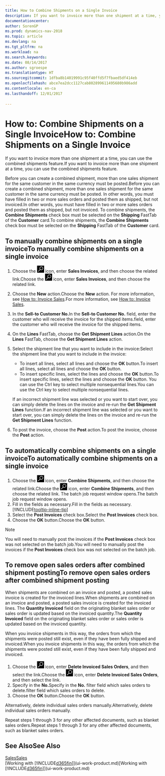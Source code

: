 ```yaml
---
title: How to Combine Shipments on a Single Invoice
description: If you want to invoice more than one shipment at a time, you can use the combined shipments feature.
documentationcenter: 
author: SorenGP
ms.prod: dynamics-nav-2018
ms.topic: article
ms.devlang: na
ms.tgt_pltfrm: na
ms.workload: na
ms.search.keywords: 
ms.date: 08/14/2017
ms.author: sgroespe
ms.translationtype: HT
ms.sourcegitcommit: 1dfba8b14019991c95f40ffd5f7fbaed5df414eb
ms.openlocfilehash: abce7ea2dcc1127cab802899611495680b986add
ms.contentlocale: en-ca
ms.lasthandoff: 12/01/2017

---
```

# <a name="how-to-combine-shipments-on-a-single-invoice"></a><span data-ttu-id="813f8-103">How to: Combine Shipments on a Single Invoice</span><span class="sxs-lookup"><span data-stu-id="813f8-103">How to: Combine Shipments on a Single Invoice</span></span>
<span data-ttu-id="813f8-104">If you want to invoice more than one shipment at a time, you can use the combined shipments feature.</span><span class="sxs-lookup"><span data-stu-id="813f8-104">If you want to invoice more than one shipment at a time, you can use the combined shipments feature.</span></span>  

 <span data-ttu-id="813f8-105">Before you can create a combined shipment, more than one sales shipment for the same customer in the same currency must be posted.</span><span class="sxs-lookup"><span data-stu-id="813f8-105">Before you can create a combined shipment, more than one sales shipment for the same customer in the same currency must be posted.</span></span> <span data-ttu-id="813f8-106">In other words, you must have filled in two or more sales orders and posted them as shipped, but not invoiced.</span><span class="sxs-lookup"><span data-stu-id="813f8-106">In other words, you must have filled in two or more sales orders and posted them as shipped, but not invoiced.</span></span> <span data-ttu-id="813f8-107">To combine shipments, the **Combine Shipments** check box must be selected on the **Shipping** FastTab of the **Customer** card.</span><span class="sxs-lookup"><span data-stu-id="813f8-107">To combine shipments, the **Combine Shipments** check box must be selected on the **Shipping** FastTab of the **Customer** card.</span></span>  

## <a name="to-manually-combine-shipments-on-a-single-invoice"></a><span data-ttu-id="813f8-108">To manually combine shipments on a single invoice</span><span class="sxs-lookup"><span data-stu-id="813f8-108">To manually combine shipments on a single invoice</span></span>  
1. <span data-ttu-id="813f8-109">Choose the ![Search for Page or Report](media/ui-search/search_small.png "Search for Page or Report icon") icon, enter **Sales Invoices**, and then choose the related link.</span><span class="sxs-lookup"><span data-stu-id="813f8-109">Choose the ![Search for Page or Report](media/ui-search/search_small.png "Search for Page or Report icon") icon, enter **Sales Invoices**, and then choose the related link.</span></span>  
2. <span data-ttu-id="813f8-110">Choose the **New** action.</span><span class="sxs-lookup"><span data-stu-id="813f8-110">Choose the **New** action.</span></span> <span data-ttu-id="813f8-111">For more information, see [How to: Invoice Sales](sales-how-invoice-sales.md).</span><span class="sxs-lookup"><span data-stu-id="813f8-111">For more information, see [How to: Invoice Sales](sales-how-invoice-sales.md).</span></span>
3. <span data-ttu-id="813f8-112">In the **Sell-to Customer No.**</span><span class="sxs-lookup"><span data-stu-id="813f8-112">In the **Sell-to Customer No.**</span></span> <span data-ttu-id="813f8-113">field, enter the customer who will receive the invoice for the shipped items.</span><span class="sxs-lookup"><span data-stu-id="813f8-113">field, enter the customer who will receive the invoice for the shipped items.</span></span>  
4. <span data-ttu-id="813f8-114">On the **Lines** FastTab, choose the **Get Shipment Lines** action.</span><span class="sxs-lookup"><span data-stu-id="813f8-114">On the **Lines** FastTab, choose the **Get Shipment Lines** action.</span></span>  
5. <span data-ttu-id="813f8-115">Select the shipment line that you want to include in the invoice:</span><span class="sxs-lookup"><span data-stu-id="813f8-115">Select the shipment line that you want to include in the invoice:</span></span>  

    - <span data-ttu-id="813f8-116">To insert all lines, select all lines and choose the **OK** button.</span><span class="sxs-lookup"><span data-stu-id="813f8-116">To insert all lines, select all lines and choose the **OK** button.</span></span>  
    - <span data-ttu-id="813f8-117">To insert specific lines, select the lines and choose the **OK** button.</span><span class="sxs-lookup"><span data-stu-id="813f8-117">To insert specific lines, select the lines and choose the **OK** button.</span></span> <span data-ttu-id="813f8-118">You can use the Ctrl key to select multiple nonsequential lines.</span><span class="sxs-lookup"><span data-stu-id="813f8-118">You can use the Ctrl key to select multiple nonsequential lines.</span></span>  

    <span data-ttu-id="813f8-119">If an incorrect shipment line was selected or you want to start over, you can simply delete the lines on the invoice and re-run the **Get Shipment Lines** function.</span><span class="sxs-lookup"><span data-stu-id="813f8-119">If an incorrect shipment line was selected or you want to start over, you can simply delete the lines on the invoice and re-run the **Get Shipment Lines** function.</span></span>  
7. <span data-ttu-id="813f8-120">To post the invoice, choose the **Post** action.</span><span class="sxs-lookup"><span data-stu-id="813f8-120">To post the invoice, choose the **Post** action.</span></span>  

## <a name="to-automatically-combine-shipments-on-a-single-invoice"></a><span data-ttu-id="813f8-121">To automatically combine shipments on a single invoice</span><span class="sxs-lookup"><span data-stu-id="813f8-121">To automatically combine shipments on a single invoice</span></span>  
1. <span data-ttu-id="813f8-122">Choose the ![Search for Page or Report](media/ui-search/search_small.png "Search for Page or Report icon") icon, enter **Combine Shipments**, and then choose the related link.</span><span class="sxs-lookup"><span data-stu-id="813f8-122">Choose the ![Search for Page or Report](media/ui-search/search_small.png "Search for Page or Report icon") icon, enter **Combine Shipments**, and then choose the related link.</span></span> <span data-ttu-id="813f8-123">The batch job request window opens.</span><span class="sxs-lookup"><span data-stu-id="813f8-123">The batch job request window opens.</span></span>  
2. <span data-ttu-id="813f8-124">Fill in the fields as necessary.</span><span class="sxs-lookup"><span data-stu-id="813f8-124">Fill in the fields as necessary.</span></span> [!INCLUDE[tooltip-inline-tip](includes/tooltip-inline-tip_md.md)]
3. <span data-ttu-id="813f8-125">Select the **Post Invoices** check box.</span><span class="sxs-lookup"><span data-stu-id="813f8-125">Select the **Post Invoices** check box.</span></span>  
4.  <span data-ttu-id="813f8-126">Choose the **OK** button.</span><span class="sxs-lookup"><span data-stu-id="813f8-126">Choose the **OK** button.</span></span>  

> [!NOTE]  
>  <span data-ttu-id="813f8-127">You will need to manually post the invoices if the **Post Invoices** check box was not selected on the batch job.</span><span class="sxs-lookup"><span data-stu-id="813f8-127">You will need to manually post the invoices if the **Post Invoices** check box was not selected on the batch job.</span></span>  

## <a name="to-remove-open-sales-orders-after-combined-shipment-posting"></a><span data-ttu-id="813f8-128">To remove open sales orders after combined shipment posting</span><span class="sxs-lookup"><span data-stu-id="813f8-128">To remove open sales orders after combined shipment posting</span></span> 
<span data-ttu-id="813f8-129">When shipments are combined on an invoice and posted, a posted sales invoice is created for the invoiced lines.</span><span class="sxs-lookup"><span data-stu-id="813f8-129">When shipments are combined on an invoice and posted, a posted sales invoice is created for the invoiced lines.</span></span> <span data-ttu-id="813f8-130">The **Quantity Invoiced** field on the originating blanket sales order or sales order is updated based on the invoiced quantity.</span><span class="sxs-lookup"><span data-stu-id="813f8-130">The **Quantity Invoiced** field on the originating blanket sales order or sales order is updated based on the invoiced quantity.</span></span>  

<span data-ttu-id="813f8-131">When you invoice shipments in this way, the orders from which the shipments were posted still exist, even if they have been fully shipped and invoiced.</span><span class="sxs-lookup"><span data-stu-id="813f8-131">When you invoice shipments in this way, the orders from which the shipments were posted still exist, even if they have been fully shipped and invoiced.</span></span>   

1. <span data-ttu-id="813f8-132">Choose the ![Search for Page or Report](media/ui-search/search_small.png "Search for Page or Report icon") icon, enter **Delete Invoiced Sales Orders**, and then select the link.</span><span class="sxs-lookup"><span data-stu-id="813f8-132">Choose the ![Search for Page or Report](media/ui-search/search_small.png "Search for Page or Report icon") icon, enter **Delete Invoiced Sales Orders**, and then select the link.</span></span>  
2. <span data-ttu-id="813f8-133">Specify in the **No.**</span><span class="sxs-lookup"><span data-stu-id="813f8-133">Specify in the **No.**</span></span> <span data-ttu-id="813f8-134">filter field which sales orders to delete.</span><span class="sxs-lookup"><span data-stu-id="813f8-134">filter field which sales orders to delete.</span></span>  
3. <span data-ttu-id="813f8-135">Choose the **OK** button.</span><span class="sxs-lookup"><span data-stu-id="813f8-135">Choose the **OK** button.</span></span>  

<span data-ttu-id="813f8-136">Alternatively, delete individual sales orders manually.</span><span class="sxs-lookup"><span data-stu-id="813f8-136">Alternatively, delete individual sales orders manually.</span></span>  

<span data-ttu-id="813f8-137">Repeat steps 1 through 3 for any other affected documents, such as blanket sales orders.</span><span class="sxs-lookup"><span data-stu-id="813f8-137">Repeat steps 1 through 3 for any other affected documents, such as blanket sales orders.</span></span>

## <a name="see-also"></a><span data-ttu-id="813f8-138">See Also</span><span class="sxs-lookup"><span data-stu-id="813f8-138">See Also</span></span>  
[<span data-ttu-id="813f8-139">Sales</span><span class="sxs-lookup"><span data-stu-id="813f8-139">Sales</span></span>](sales-manage-sales.md)  
<span data-ttu-id="813f8-140">[Working with [!INCLUDE[d365fin](includes/d365fin_md.md)]](ui-work-product.md)</span><span class="sxs-lookup"><span data-stu-id="813f8-140">[Working with [!INCLUDE[d365fin](includes/d365fin_md.md)]](ui-work-product.md)</span></span>

